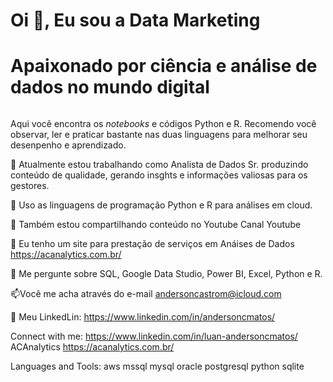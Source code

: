 
# Oi 👋, Eu sou a Data Marketing

# Apaixonado por ciência e análise de dados no mundo digital


<p align="center">
  <img src="" >
</p>

Aqui você encontra os *notebooks* e códigos Python e R. Recomendo você observar, ler e praticar bastante nas duas linguagens para melhorar seu desenpenho e aprendizado.



🔭 Atualmente estou trabalhando como Analista de Dados Sr. produzindo conteúdo de qualidade, gerando insghts e informações valiosas para os gestores.

🌱 Uso as linguagens de programação Python e R para análises em cloud.

👯 Também estou compartilhando conteúdo no Youtube Canal Youtube

📝 Eu tenho um site para prestação de serviços em Anáises de Dados https://acanalytics.com.br/

💬 Me pergunte sobre SQL, Google Data Studio, Power BI, Excel, Python e R.

📫Você me acha através do e-mail andersoncastrom@icloud.com

📄 Meu LinkedLin: https://www.linkedin.com/in/andersoncmatos/



Connect with me:
https://www.linkedin.com/in/luan-andersoncmatos/ ACAnalytics https://acanalytics.com.br/

Languages and Tools:
aws mssql mysql oracle postgresql python sqlite




